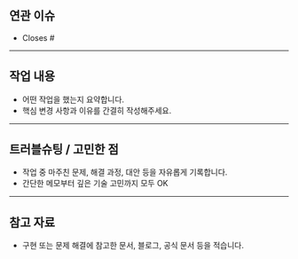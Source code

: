 ## 연관 이슈
- Closes #

---

## 작업 내용
- 어떤 작업을 했는지 요약합니다.
- 핵심 변경 사항과 이유를 간결히 작성해주세요.

---

## 트러블슈팅 / 고민한 점
- 작업 중 마주친 문제, 해결 과정, 대안 등을 자유롭게 기록합니다.
- 간단한 메모부터 깊은 기술 고민까지 모두 OK

---

## 참고 자료
- 구현 또는 문제 해결에 참고한 문서, 블로그, 공식 문서 등을 적습니다.
